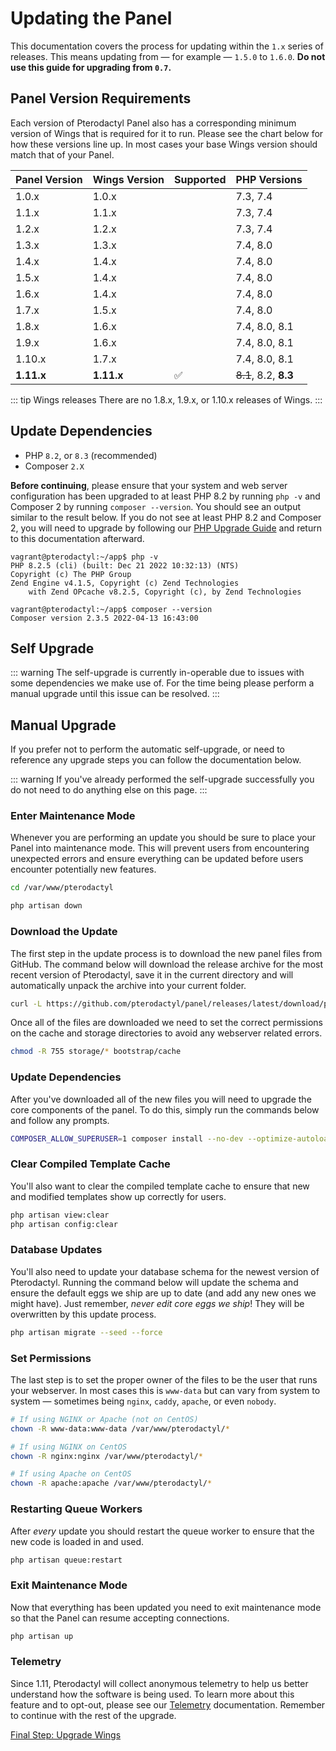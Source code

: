 # Updating the Panel

This documentation covers the process for updating within the `1.x` series of releases. This means updating from
&mdash; for example &mdash; `1.5.0` to `1.6.0`. **Do not use this guide for upgrading from `0.7`.**

## Panel Version Requirements

Each version of Pterodactyl Panel also has a corresponding minimum version of Wings that
is required for it to run. Please see the chart below for how these versions line up. In
most cases your base Wings version should match that of your Panel.

| Panel Version | Wings Version | Supported | PHP Versions          |
| ------------- | ------------- | --------- | --------------------- |
| 1.0.x         | 1.0.x         |           | 7.3, 7.4              |
| 1.1.x         | 1.1.x         |           | 7.3, 7.4              |
| 1.2.x         | 1.2.x         |           | 7.3, 7.4              |
| 1.3.x         | 1.3.x         |           | 7.4, 8.0              |
| 1.4.x         | 1.4.x         |           | 7.4, 8.0              |
| 1.5.x         | 1.4.x         |           | 7.4, 8.0              |
| 1.6.x         | 1.4.x         |           | 7.4, 8.0              |
| 1.7.x         | 1.5.x         |           | 7.4, 8.0              |
| 1.8.x         | 1.6.x         |           | 7.4, 8.0, 8.1         |
| 1.9.x         | 1.6.x         |           | 7.4, 8.0, 8.1         |
| 1.10.x        | 1.7.x         |           | 7.4, 8.0, 8.1         |
| **1.11.x**    | **1.11.x**    | ✅        | ~~8.1~~, 8.2, **8.3** |


::: tip Wings releases
There are no 1.8.x, 1.9.x, or 1.10.x releases of Wings.
:::

## Update Dependencies

- PHP `8.2`, or `8.3` (recommended)
- Composer `2.X`

**Before continuing**, please ensure that your system and web server configuration has been upgraded to at least PHP 8.2 by running `php -v` and Composer 2 by running `composer --version`. You
should see an output similar to the result below. If you do not see at least PHP 8.2 and Composer 2, you will need to upgrade by following
our [PHP Upgrade Guide](/guides/php_upgrade.md) and return to this documentation afterward.

```shell
vagrant@pterodactyl:~/app$ php -v
PHP 8.2.5 (cli) (built: Dec 21 2022 10:32:13) (NTS)
Copyright (c) The PHP Group
Zend Engine v4.1.5, Copyright (c) Zend Technologies
    with Zend OPcache v8.2.5, Copyright (c), by Zend Technologies

vagrant@pterodactyl:~/app$ composer --version
Composer version 2.3.5 2022-04-13 16:43:00
```

## Self Upgrade

::: warning
The self-upgrade is currently in-operable due to issues with some dependencies we make use of.
For the time being please perform a manual upgrade until this issue can be resolved.
:::

## Manual Upgrade

If you prefer not to perform the automatic self-upgrade, or need to reference any upgrade steps you can follow
the documentation below.

::: warning
If you've already performed the self-upgrade successfully you do not need to do anything else on this page.
:::

### Enter Maintenance Mode

Whenever you are performing an update you should be sure to place your Panel into maintenance mode. This will prevent
users from encountering unexpected errors and ensure everything can be updated before users encounter
potentially new features.

```bash
cd /var/www/pterodactyl

php artisan down
```

### Download the Update

The first step in the update process is to download the new panel files from GitHub. The command below will download
the release archive for the most recent version of Pterodactyl, save it in the current directory and will automatically
unpack the archive into your current folder.

```bash
curl -L https://github.com/pterodactyl/panel/releases/latest/download/panel.tar.gz | tar -xzv
```

Once all of the files are downloaded we need to set the correct permissions on the cache and storage directories to avoid
any webserver related errors.

```bash
chmod -R 755 storage/* bootstrap/cache
```

### Update Dependencies

After you've downloaded all of the new files you will need to upgrade the core components of the panel. To do this,
simply run the commands below and follow any prompts.

```bash
COMPOSER_ALLOW_SUPERUSER=1 composer install --no-dev --optimize-autoloader
```

### Clear Compiled Template Cache

You'll also want to clear the compiled template cache to ensure that new and modified templates show up correctly for
users.

```bash
php artisan view:clear
php artisan config:clear
```

### Database Updates

You'll also need to update your database schema for the newest version of Pterodactyl. Running the command below
will update the schema and ensure the default eggs we ship are up to date (and add any new ones we might have). Just
remember, _never edit core eggs we ship_! They will be overwritten by this update process.

```bash
php artisan migrate --seed --force
```

### Set Permissions

The last step is to set the proper owner of the files to be the user that runs your webserver. In most cases this
is `www-data` but can vary from system to system &mdash; sometimes being `nginx`, `caddy`, `apache`, or even `nobody`.

```bash
# If using NGINX or Apache (not on CentOS)
chown -R www-data:www-data /var/www/pterodactyl/*

# If using NGINX on CentOS
chown -R nginx:nginx /var/www/pterodactyl/*

# If using Apache on CentOS
chown -R apache:apache /var/www/pterodactyl/*
```

### Restarting Queue Workers

After _every_ update you should restart the queue worker to ensure that the new code is loaded in and used.

```bash
php artisan queue:restart
```

### Exit Maintenance Mode

Now that everything has been updated you need to exit maintenance mode so that the Panel can resume accepting
connections.

```bash
php artisan up
```

### Telemetry

Since 1.11, Pterodactyl will collect anonymous telemetry to help us better understand how the
software is being used. To learn more about this feature and to opt-out, please see our [Telemetry](./additional_configuration.md#telemetry)
documentation. Remember to continue with the rest of the upgrade.

[Final Step: Upgrade Wings](/wings/1.0/upgrading.md)
